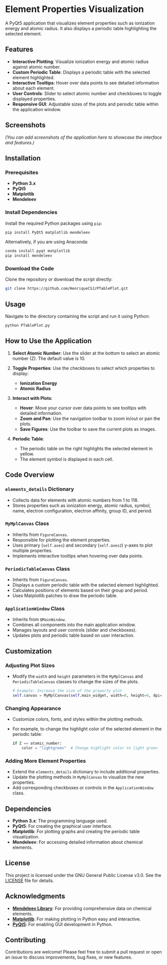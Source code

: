 # Element Properties Visualization

A PyQt5 application that visualizes element properties such as ionization energy and atomic radius. It also displays a periodic table highlighting the selected element.

## Features

- **Interactive Plotting**: Visualize ionization energy and atomic radius against atomic number.
- **Custom Periodic Table**: Displays a periodic table with the selected element highlighted.
- **Interactive Tooltips**: Hover over data points to see detailed information about each element.
- **User Controls**: Slider to select atomic number and checkboxes to toggle displayed properties.
- **Responsive GUI**: Adjustable sizes of the plots and periodic table within the application window.

## Screenshots

*(You can add screenshots of the application here to showcase the interface and features.)*

## Installation

### Prerequisites

- **Python 3.x**
- **PyQt5**
- **Matplotlib**
- **Mendeleev**

### Install Dependencies

Install the required Python packages using `pip`:

```bash
pip install PyQt5 matplotlib mendeleev
```

Alternatively, if you are using Anaconda:

```bash
conda install pyqt matplotlib
pip install mendeleev
```

### Download the Code

Clone the repository or download the script directly:

```bash
git clone https://github.com/HenriqueCSJ/PTablePlot.git
```

## Usage

Navigate to the directory containing the script and run it using Python:

```bash
python PTablePlot.py
```

## How to Use the Application

1. **Select Atomic Number**: Use the slider at the bottom to select an atomic number (Z). The default value is 10.

2. **Toggle Properties**: Use the checkboxes to select which properties to display:
   - **Ionization Energy**
   - **Atomic Radius**

3. **Interact with Plots**:
   - **Hover**: Move your cursor over data points to see tooltips with detailed information.
   - **Zoom and Pan**: Use the navigation toolbar to zoom in/out or pan the plots.
   - **Save Figures**: Use the toolbar to save the current plots as images.

4. **Periodic Table**:
   - The periodic table on the right highlights the selected element in yellow.
   - The element symbol is displayed in each cell.

## Code Overview

### `elements_details` Dictionary

- Collects data for elements with atomic numbers from 1 to 118.
- Stores properties such as ionization energy, atomic radius, symbol, name, electron configuration, electron affinity, group ID, and period.

### `MyMplCanvas` Class

- Inherits from `FigureCanvas`.
- Responsible for plotting the element properties.
- Uses primary (`self.axes`) and secondary (`self.axes2`) y-axes to plot multiple properties.
- Implements interactive tooltips when hovering over data points.

### `PeriodicTableCanvas` Class

- Inherits from `FigureCanvas`.
- Displays a custom periodic table with the selected element highlighted.
- Calculates positions of elements based on their group and period.
- Uses Matplotlib patches to draw the periodic table.

### `ApplicationWindow` Class

- Inherits from `QMainWindow`.
- Combines all components into the main application window.
- Manages layouts and user controls (slider and checkboxes).
- Updates plots and periodic table based on user interaction.

## Customization

### Adjusting Plot Sizes

- Modify the `width` and `height` parameters in the `MyMplCanvas` and `PeriodicTableCanvas` classes to change the sizes of the plots.

  ```python
  # Example: Increase the size of the property plot
  self.canvas = MyMplCanvas(self.main_widget, width=8, height=6, dpi=100)
  ```

### Changing Appearance

- Customize colors, fonts, and styles within the plotting methods.
- For example, to change the highlight color of the selected element in the periodic table:

  ```python
  if Z == atomic_number:
      color = "lightgreen"  # Change highlight color to light green
  ```

### Adding More Element Properties

- Extend the `elements_details` dictionary to include additional properties.
- Update the plotting methods in `MyMplCanvas` to visualize the new properties.
- Add corresponding checkboxes or controls in the `ApplicationWindow` class.

## Dependencies

- **Python 3.x**: The programming language used.
- **PyQt5**: For creating the graphical user interface.
- **Matplotlib**: For plotting graphs and creating the periodic table visualization.
- **Mendeleev**: For accessing detailed information about chemical elements.

## License

This project is licensed under the GNU General Public License v3.0. See the [LICENSE](LICENSE) file for details.

## Acknowledgments

- **[Mendeleev Library](https://github.com/lmmentel/mendeleev)**: For providing comprehensive data on chemical elements.
- **[Matplotlib](https://matplotlib.org/)**: For making plotting in Python easy and interactive.
- **[PyQt5](https://www.riverbankcomputing.com/software/pyqt/intro)**: For enabling GUI development in Python.

## Contributing

Contributions are welcome! Please feel free to submit a pull request or open an issue to discuss improvements, bug fixes, or new features.
